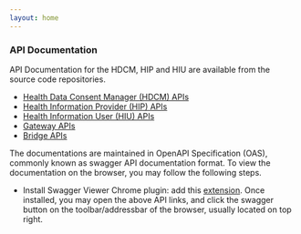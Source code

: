 ```yaml
---
layout: home
---
```


### API Documentation

API Documentation for the HDCM, HIP and HIU are available from the source code repositories. 

- [Health Data Consent Manager (HDCM) APIs](https://github.com/ProjectEKA/projecteka.github.io/blob/master/contracts/cm-v1.yaml)
- [Health Information Provider (HIP) APIs](https://github.com/ProjectEKA/projecteka.github.io/blob/master/contracts/hip-v1.yaml)
- [Health Information User (HIU) APIs](https://github.com/ProjectEKA/projecteka.github.io/blob/master/contracts/hiu-v1.yml)
- [Gateway APIs](https://github.com/ProjectEKA/projecteka.github.io/blob/master/contracts/gateway-v1.yaml)
- [Bridge APIs](https://github.com/ProjectEKA/projecteka.github.io/blob/master/contracts/bridge-v1.yml)


The documentations are maintained in OpenAPI Specification (OAS), commonly known as swagger API documentation format. To view the documentation on the browser, you may follow the following steps. 
- Install Swagger Viewer Chrome plugin: add this [extension](https://chrome.google.com/webstore/detail/swagger-viewer/nfmkaonpdmaglhjjlggfhlndofdldfag). Once installed, you may open the above API links, and click the swagger button on the toolbar/addressbar of the browser, usually located on top right. 

